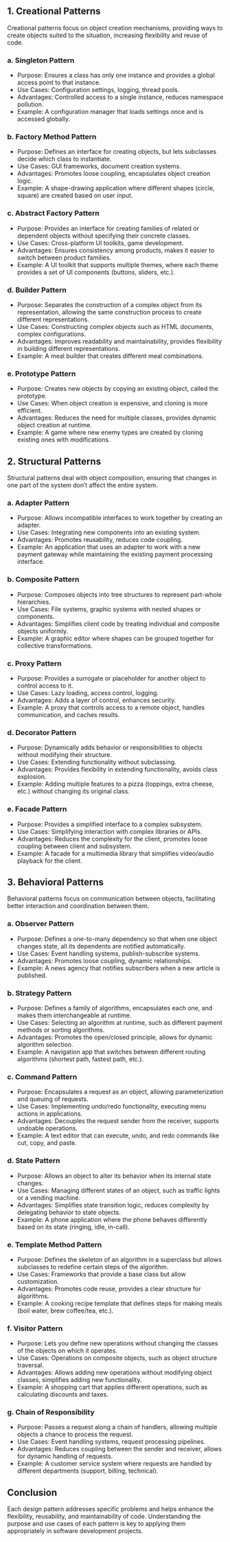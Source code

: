 ## 1. Creational Patterns

Creational patterns focus on object creation mechanisms, providing ways to create objects suited to the situation, increasing flexibility and reuse of code.

### a. Singleton Pattern

- Purpose: Ensures a class has only one instance and provides a global access point to that instance.
- Use Cases: Configuration settings, logging, thread pools.
- Advantages: Controlled access to a single instance, reduces namespace pollution.
- Example: A configuration manager that loads settings once and is accessed globally.

### b. Factory Method Pattern

- Purpose: Defines an interface for creating objects, but lets subclasses decide which class to instantiate.
- Use Cases: GUI frameworks, document creation systems.
- Advantages: Promotes loose coupling, encapsulates object creation logic.
- Example: A shape-drawing application where different shapes (circle, square) are created based on user input.

### c. Abstract Factory Pattern

- Purpose: Provides an interface for creating families of related or dependent objects without specifying their concrete classes.
- Use Cases: Cross-platform UI toolkits, game development.
- Advantages: Ensures consistency among products, makes it easier to switch between product families.
- Example: A UI toolkit that supports multiple themes, where each theme provides a set of UI components (buttons, sliders, etc.).

### d. Builder Pattern

- Purpose: Separates the construction of a complex object from its representation, allowing the same construction process to create different representations.
- Use Cases: Constructing complex objects such as HTML documents, complex configurations.
- Advantages: Improves readability and maintainability, provides flexibility in building different representations.
- Example: A meal builder that creates different meal combinations.

### e. Prototype Pattern

- Purpose: Creates new objects by copying an existing object, called the prototype.
- Use Cases: When object creation is expensive, and cloning is more efficient.
- Advantages: Reduces the need for multiple classes, provides dynamic object creation at runtime.
- Example: A game where new enemy types are created by cloning existing ones with modifications.

## 2. Structural Patterns

Structural patterns deal with object composition, ensuring that changes in one part of the system don’t affect the entire system.

### a. Adapter Pattern

- Purpose: Allows incompatible interfaces to work together by creating an adapter.
- Use Cases: Integrating new components into an existing system.
- Advantages: Promotes reusability, reduces code coupling.
- Example: An application that uses an adapter to work with a new payment gateway while maintaining the existing payment processing interface.

### b. Composite Pattern

- Purpose: Composes objects into tree structures to represent part-whole hierarchies.
- Use Cases: File systems, graphic systems with nested shapes or components.
- Advantages: Simplifies client code by treating individual and composite objects uniformly.
- Example: A graphic editor where shapes can be grouped together for collective transformations.

### c. Proxy Pattern

- Purpose: Provides a surrogate or placeholder for another object to control access to it.
- Use Cases: Lazy loading, access control, logging.
- Advantages: Adds a layer of control, enhances security.
- Example: A proxy that controls access to a remote object, handles communication, and caches results.

### d. Decorator Pattern

- Purpose: Dynamically adds behavior or responsibilities to objects without modifying their structure.
- Use Cases: Extending functionality without subclassing.
- Advantages: Provides flexibility in extending functionality, avoids class explosion.
- Example: Adding multiple features to a pizza (toppings, extra cheese, etc.) without changing its original class.

### e. Facade Pattern

- Purpose: Provides a simplified interface to a complex subsystem.
- Use Cases: Simplifying interaction with complex libraries or APIs.
- Advantages: Reduces the complexity for the client, promotes loose coupling between client and subsystem.
- Example: A facade for a multimedia library that simplifies video/audio playback for the client.

## 3. Behavioral Patterns

Behavioral patterns focus on communication between objects, facilitating better interaction and coordination between them.

### a. Observer Pattern

- Purpose: Defines a one-to-many dependency so that when one object changes state, all its dependents are notified automatically.
- Use Cases: Event handling systems, publish-subscribe systems.
- Advantages: Promotes loose coupling, dynamic relationships.
- Example: A news agency that notifies subscribers when a new article is published.

### b. Strategy Pattern

- Purpose: Defines a family of algorithms, encapsulates each one, and makes them interchangeable at runtime.
- Use Cases: Selecting an algorithm at runtime, such as different payment methods or sorting algorithms.
- Advantages: Promotes the open/closed principle, allows for dynamic algorithm selection.
- Example: A navigation app that switches between different routing algorithms (shortest path, fastest path, etc.).

### c. Command Pattern

- Purpose: Encapsulates a request as an object, allowing parameterization and queuing of requests.
- Use Cases: Implementing undo/redo functionality, executing menu actions in applications.
- Advantages: Decouples the request sender from the receiver, supports undoable operations.
- Example: A text editor that can execute, undo, and redo commands like cut, copy, and paste.

### d. State Pattern

- Purpose: Allows an object to alter its behavior when its internal state changes.
- Use Cases: Managing different states of an object, such as traffic lights or a vending machine.
- Advantages: Simplifies state transition logic, reduces complexity by delegating behavior to state objects.
- Example: A phone application where the phone behaves differently based on its state (ringing, idle, in-call).

### e. Template Method Pattern

- Purpose: Defines the skeleton of an algorithm in a superclass but allows subclasses to redefine certain steps of the algorithm.
- Use Cases: Frameworks that provide a base class but allow customization.
- Advantages: Promotes code reuse, provides a clear structure for algorithms.
- Example: A cooking recipe template that defines steps for making meals (boil water, brew coffee/tea, etc.).

### f. Visitor Pattern

- Purpose: Lets you define new operations without changing the classes of the objects on which it operates.
- Use Cases: Operations on composite objects, such as object structure traversal.
- Advantages: Allows adding new operations without modifying object classes, simplifies adding new functionality.
- Example: A shopping cart that applies different operations, such as calculating discounts and taxes.

### g. Chain of Responsibility

- Purpose: Passes a request along a chain of handlers, allowing multiple objects a chance to process the request.
- Use Cases: Event handling systems, request processing pipelines.
- Advantages: Reduces coupling between the sender and receiver, allows for dynamic handling of requests.
- Example: A customer service system where requests are handled by different departments (support, billing, technical).

## Conclusion

Each design pattern addresses specific problems and helps enhance the flexibility, reusability, and maintainability of code. Understanding the purpose and use cases of each pattern is key to applying them appropriately in software development projects.
